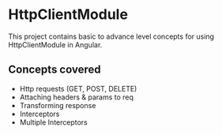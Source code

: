 # HttpClientModule

This project contains basic to advance level concepts for using HttpClientModule in Angular.

## Concepts covered
- Http requests (GET, POST, DELETE)
- Attaching headers & params to req
- Transforming response
- Interceptors
- Multiple Interceptors
